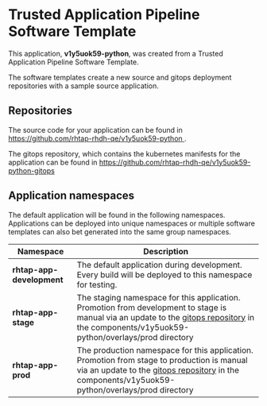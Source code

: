 # Trusted Application Pipeline Software Template

This application, **v1y5uok59-python**, was created from a Trusted Application Pipeline Software Template.

The software templates create a new source and gitops deployment repositories with a sample source application. 

## Repositories

The source code for your application can be found in [https://github.com/rhtap-rhdh-qe/v1y5uok59-python ](https://github.com/rhtap-rhdh-qe/v1y5uok59-python ).
 
The gitops repository, which contains the kubernetes manifests for the application can be found in 
[https://github.com/rhtap-rhdh-qe/v1y5uok59-python-gitops ](https://github.com/rhtap-rhdh-qe/v1y5uok59-python-gitops ) 

## Application namespaces 

The default application will be found in the following namespaces. Applications can be deployed into unique namespaces or multiple software templates can also bet generated into the same group namespaces.  

|  Namespace   |  Description   |  
| -------- | -------- |   
| **rhtap-app-development** | The default application during development. Every build will be deployed to this namespace for testing. | 
| **rhtap-app-stage** | The staging namespace for this application. Promotion from development to stage is manual via an update to the [gitops repository](https://github.com/rhtap-rhdh-qe/v1y5uok59-python-gitops ) in the components/v1y5uok59-python/overlays/prod directory |  
| **rhtap-app-prod** | The production namespace for this application. Promotion from stage to production is manual via an update to the [gitops repository](https://github.com/rhtap-rhdh-qe/v1y5uok59-python-gitops ) in the components/v1y5uok59-python/overlays/prod directory | 